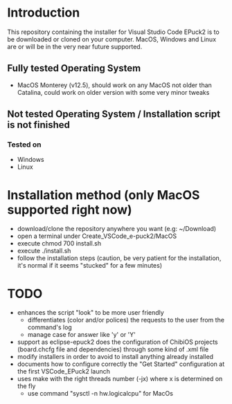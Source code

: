 # Introduction
This repository containing the installer for Visual Studio Code EPuck2 is to be downloaded or cloned on your computer.
MacOS, Windows and Linux are or will be in the very near future supported.  

## Fully tested Operating System
- MacOS Monterey (v12.5), should work on any MacOS not older than Catalina, could work on older version with some very minor tweaks

## Not tested Operating System / Installation script is not finished
### Tested on
- Windows
- Linux

# Installation method (only MacOS supported right now)
- download/clone the repository anywhere you want (e.g: ~/Download)
- open a terminal under Create_VSCode_e-puck2/MacOS
- execute chmod 700 install.sh
- execute ./install.sh 
- follow the installation steps (caution, be very patient for the installation, it's normal if it seems "stucked" for a few minutes) 

# TODO
- enhances the script "look" to be more user friendly 
   - differentiates (color and/or polices) the requests to the user from the command's log
   - manage case for answer like 'y' or 'Y'
- support as eclipse-epuck2 does the configuration of ChibiOS projects (board.chcfg file and dependencies) through some kind of .xml file
- modify installers in order to avoid to install anything already installed
- documents how to configure correctly the "Get Started" configuration at the first VSCode_EPuck2 launch
- uses make with the right threads number (-jx) where x is determined on the fly
  - use command "sysctl -n hw.logicalcpu" for MacOs 
